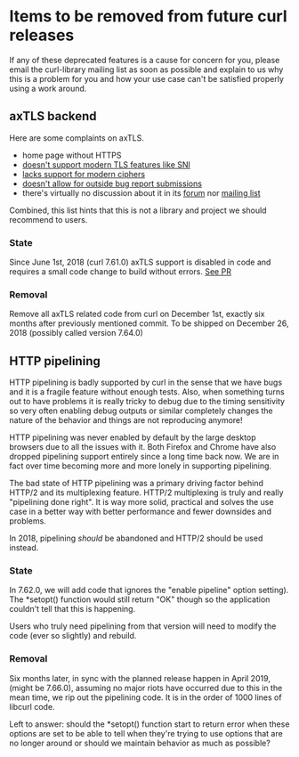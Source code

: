 # Items to be removed from future curl releases

If any of these deprecated features is a cause for concern for you, please
email the curl-library mailing list as soon as possible and explain to us why
this is a problem for you and how your use case can't be satisfied properly
using a work around.

## axTLS backend

Here are some complaints on axTLS.

 - home page without HTTPS
 - [doesn't support modern TLS features like SNI](https://github.com/dsheets/axtls/issues/2)
 - [lacks support for modern ciphers](https://github.com/micropython/micropython/issues/3198)
 - [doesn't allow for outside bug report submissions](https://sourceforge.net/p/axtls/bugs/)
 - there's virtually no discussion about it in its [forum](https://sourceforge.net/p/axtls/discussion/)
   nor [mailing list](https://sourceforge.net/p/axtls/mailman/axtls-general/)

Combined, this list hints that this is not a library and project we should
recommend to users.

### State

Since June 1st, 2018 (curl 7.61.0) axTLS support is disabled in code and
requires a small code change to build without errors. [See
PR](https://github.com/curl/curl/pull/2628)

### Removal

Remove all axTLS related code from curl on December 1st, exactly six months
after previously mentioned commit. To be shipped on December 26, 2018
(possibly called version 7.64.0)

## HTTP pipelining

HTTP pipelining is badly supported by curl in the sense that we have bugs and
it is a fragile feature without enough tests. Also, when something turns out
to have problems it is really tricky to debug due to the timing sensitivity so
very often enabling debug outputs or similar completely changes the nature of
the behavior and things are not reproducing anymore!

HTTP pipelining was never enabled by default by the large desktop browsers due
to all the issues with it. Both Firefox and Chrome have also dropped
pipelining support entirely since a long time back now. We are in fact over
time becoming more and more lonely in supporting pipelining.

The bad state of HTTP pipelining was a primary driving factor behind HTTP/2
and its multiplexing feature. HTTP/2 multiplexing is truly and really
"pipelining done right". It is way more solid, practical and solves the use
case in a better way with better performance and fewer downsides and problems.

In 2018, pipelining *should* be abandoned and HTTP/2 should be used instead.

### State

In 7.62.0, we will add code that ignores the "enable pipeline" option
setting). The *setopt() function would still return "OK" though so the
application couldn't tell that this is happening.

Users who truly need pipelining from that version will need to modify the code
(ever so slightly) and rebuild.

### Removal

Six months later, in sync with the planned release happen in April 2019,
(might be 7.66.0), assuming no major riots have occurred due to this in the
mean time, we rip out the pipelining code. It is in the order of 1000 lines of
libcurl code.

Left to answer: should the *setopt() function start to return error when these
options are set to be able to tell when they're trying to use options that are
no longer around or should we maintain behavior as much as possible?
